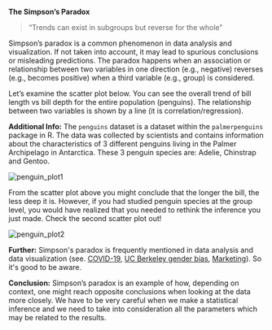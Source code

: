 **The Simpson’s Paradox**
> “Trends can exist in subgroups but reverse for the whole”

Simpson’s paradox is a common phenomenon in data analysis and visualization. If not taken into account, it may lead to spurious conclusions or misleading predictions. The paradox happens when an association or relationship between two variables in one direction (e.g., negative) reverses (e.g., becomes positive) when a third variable (e.g., group) is considered.

Let’s examine the scatter plot below. You can see the overall trend of bill length vs bill depth for the entire population (penguins). The relationship between two variables is shown by a line (it is correlation/regression).

**Additional Info:** The `penguins` dataset is a dataset within the `palmerpenguins` package in R. The data was collected by scientists and contains information about the characteristics of 3 different penguins living in the Palmer Archipelago in Antarctica. These 3 penguin species are: Adelie, Chinstrap and Gentoo.

![penguin_plot1](https://github.com/user-attachments/assets/c6f979bd-b2e3-4d70-a802-9826c771fec8)

From the scatter plot above you might conclude that the longer the bill, the less deep it is. However, if you had studied penguin species at the group level, you would have realized that you needed to rethink the inference you just made. 
Check the second scatter plot out!

![penguin_plot2](https://github.com/user-attachments/assets/14f515cf-4241-45af-b7c7-4997a3c7c0ad)

**Further:** Simpson's paradox is frequently mentioned in data analysis and data visualization (see. [COVID-19]( https://pmc.ncbi.nlm.nih.gov/articles/PMC8791436/), [UC Berkeley gender bias](https://www.r-bloggers.com/2020/11/simpsons-paradox-and-misleading-statistical-inference/), [Marketing]( https://dartef.com/blog/statistics-marketing-1/)). So it's good to be aware.

**Conclusion:** Simpson’s paradox is an example of how, depending on context, one might reach opposite conclusions when looking at the data more closely. We have to be very careful when we make a statistical inference and we need to take into consideration all the parameters which may be related to the results.


